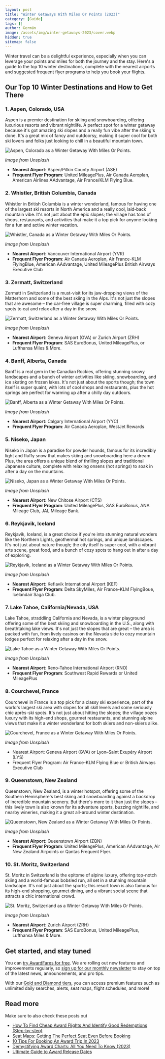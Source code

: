 ```yaml
---
layout: post
title: "Winter Getaways With Miles Or Points (2023)"
category: [Guide]
tags: []
author: Germán
image: /assets/img/winter-getaways-2023/cover.webp
hidden: true
sitemap: false
---
```



Winter travel can be a delightful experience, especially when you can leverage your points and miles for both the journey and the stay. Here's a guide to the top 10 winter destinations, complete with the nearest airports and suggested frequent flyer programs to help you book your flights.

## Our Top 10 Winter Destinations and How to Get There

### 1. Aspen, Colorado, USA

Aspen is a premier destination for skiing and snowboarding, offering luxurious resorts and vibrant nightlife. A perfect spot for a winter getaway because it's got amazing ski slopes and a really fun vibe after the skiing's done. It's a great mix of fancy and outdoorsy, making it super cool for both ski lovers and folks just looking to chill in a beautiful mountain town.

<img src="../assets/img/winter-getaways-2023/aspen.webp" alt="Aspen, Colorado as a Winter Getaway With Miles Or Points." class="noborder"/>

*Image from Unsplash*

- **Nearest Airport**: Aspen/Pitkin County Airport (ASE)
- **Frequent Flyer Program**: United MileagePlus, Air Canada Aeroplan, American Airlines AAdvantage, Air France/KLM Flying Blue.

### 2. Whistler, British Columbia, Canada

Whistler in British Columbia is a winter wonderland, famous for having one of the largest ski resorts in North America and a really cool, laid-back mountain vibe. It's not just about the epic slopes; the village has tons of shops, restaurants, and activities that make it a top pick for anyone looking for a fun and active winter vacation.

<img src="../assets/img/winter-getaways-2023/whistler.webp" alt="Whistler, Canada as a Winter Getaway With Miles Or Points." class="noborder"/>

*Image from Unsplash*

- **Nearest Airport**: Vancouver International Airport (YVR)
- **Frequent Flyer Program**: Air Canada Aeroplan, Air France-KLM FlyingBlue, American AAdvantage, United MileagePlus British Airways Executive Club

### 3. Zermatt, Switzerland

Zermatt in Switzerland is a must-visit for its jaw-dropping views of the Matterhorn and some of the best skiing in the Alps. It's not just the slopes that are awesome – the car-free village is super charming, filled with cozy spots to eat and relax after a day in the snow.

<img src="../assets/img/winter-getaways-2023/aspen.webp" alt="Zermatt, Switzerland as a Winter Getaway With Miles Or Points." class="noborder"/>

*Image from Unsplash*

- **Nearest Airport**: Geneva Airport (GVA) or Zurich Airport (ZRH)
- **Frequent Flyer Program**: SAS EuroBonus, United MileagePlus, or Lufthansa Miles & More.

### 4. Banff, Alberta, Canada

Banff is a real gem in the Canadian Rockies, offering stunning snowy landscapes and a bunch of winter activities like skiing, snowboarding, and ice skating on frozen lakes. It's not just about the sports though; the town itself is super quaint, with lots of cool shops and restaurants, plus the hot springs are perfect for warming up after a chilly day outdoors.

<img src="../assets/img/winter-getaways-2023/banff.webp" alt="Banff, Alberta as a Winter Getaway With Miles Or Points." class="noborder"/>

*Image from Unsplash*

- **Nearest Airport**: Calgary International Airport (YYC)
- **Frequent Flyer Program**: Air Canada Aeroplan, WestJet Rewards

### 5. Niseko, Japan

Niseko in Japan is a paradise for powder hounds, famous for its incredibly light and fluffy snow that makes skiing and snowboarding here a dream. Plus, the area offers a unique blend of thrilling slopes and traditional Japanese culture, complete with relaxing onsens (hot springs) to soak in after a day on the mountains.

<img src="../assets/img/winter-getaways-2023/niseko.webp" alt="Niseko, Japan as a Winter Getaway With Miles Or Points." class="noborder"/>

*Image from Unsplash*

- **Nearest Airport**: New Chitose Airport (CTS)
- **Frequent Flyer Program**: United MileagePlus, SAS EuroBonus, ANA Mileage Club, JAL Mileage Bank.

### 6. Reykjavik, Iceland

Reykjavik, Iceland, is a great choice if you're into stunning natural wonders like the Northern Lights, geothermal hot springs, and unique landscapes. It's not just about nature though; the city itself is super cool, with a vibrant arts scene, great food, and a bunch of cozy spots to hang out in after a day of exploring.

<img src="../assets/img/winter-getaways-2023/reykjavik.webp" alt="Reykjavik, Iceland as a Winter Getaway With Miles Or Points." class="noborder"/>

*Image from Unsplash*

- **Nearest Airport**: Keflavik International Airport (KEF)
- **Frequent Flyer Program**: Delta SkyMiles, Air France-KLM FlyingBoue, Icelandair Saga Club.

### 7. Lake Tahoe, California/Nevada, USA

Lake Tahoe, straddling California and Nevada, is a winter playground offering some of the best skiing and snowboarding in the U.S., along with breathtaking lake views. It's not just the slopes that are great – the area is packed with fun, from lively casinos on the Nevada side to cozy mountain lodges perfect for relaxing after a day in the snow.

<img src="../assets/img/winter-getaways-2023/laketahoe.webp" alt="Lake Tahoe as a Winter Getaway With Miles Or Points." class="noborder"/>

*Image from Unsplash*

- **Nearest Airport**: Reno-Tahoe International Airport (RNO)
- **Frequent Flyer Program**: Southwest Rapid Rewards or United MileagePlus

### 8. Courchevel, France

Courchevel in France is a top pick for a classy ski experience, part of the world's largest ski area with slopes for all skill levels and some seriously chic après-ski spots. It's not just about hitting the slopes; the village oozes luxury with its high-end shops, gourmet restaurants, and stunning alpine views that make it a winter wonderland for both skiers and non-skiers alike.

<img src="../assets/img/winter-getaways-2023/courchevel.webp" alt="Courchevel, France as a Winter Getaway With Miles Or Points." class="noborder"/>

*Image from Unsplash*

- Nearest Airport: Geneva Airport (GVA) or Lyon–Saint Exupéry Airport (LYS)
- Frequent Flyer Program: Air France-KLM Flying Blue or British Airways Executive Club

### 9. Queenstown, New Zealand

Queenstown, New Zealand, is a winter hotspot, offering some of the Southern Hemisphere's best skiing and snowboarding against a backdrop of incredible mountain scenery. But there's more to it than just the slopes – this lively town is also known for its adventure sports, buzzing nightlife, and nearby wineries, making it a great all-around winter destination.

<img src="../assets/img/winter-getaways-2023/queenstown.webp" alt="Queenstown, New Zealand as a Winter Getaway With Miles Or Points." class="noborder"/>

*Image from Unsplash*

- **Nearest Airport**: Queenstown Airport (ZQN)
- **Frequent Flyer Program**: United MileagePlus, American AAdvantage, Air New Zealand Airpoints or Qantas Frequent Flyer.

### 10.  St. Moritz, Switzerland

St. Moritz in Switzerland is the epitome of alpine luxury, offering top-notch skiing and a world-famous bobsled run, all set in a stunning mountain landscape. It's not just about the sports; this resort town is also famous for its high-end shopping, gourmet dining, and a vibrant social scene that attracts a chic international crowd.

<img src="../assets/img/winter-getaways-2023/stmoritz.webp" alt="St. Moritz, Switzerland as a Winter Getaway With Miles Or Points." class="noborder"/>

*Image from Unsplash*

- **Nearest Airport**: Zurich Airport (ZRH)
- **Frequent Flyer Program**: SAS EuroBonus, United MileagePlus, Lufthansa Miles & More.

## Get started, and stay tuned

You can [try AwardFares for free](https://awardfares.com/). We are rolling out new features and improvements regularly, so [sign up for our monthly newsletter](https://awardfares.com/newsletter) to stay on top of the latest news, announcements, and pro tips.

With our [Gold and Diamond tiers](https://awardfares.com/pricing), you can access premium features such as unlimited daily searches, alerts, seat maps, flight schedules, and more!

## Read more

Make sure to also check these posts out

- [How To Find Cheap Award Flights And Identify Good Redemptions (Step-by-step)](https://blog.awardfares.com/how-to-find-cheap-award-flights/)
- [Seat Maps: Getting The Perfect Seat Even Before Booking](https://blog.awardfares.com/seatmaps-guide/)
- [10 Tips For Booking An Award Trip In 2023](https://blog.awardfares.com/award-trip-tips/)
- [Demystifying Award Charts: All You Need To Know (2023)](https://blog.awardfares.com/demystifying-award-charts/)
- [Ultimate Guide to Award Release Dates](https://blog.awardfares.com/ultimate-guide-to-award-release-dates)